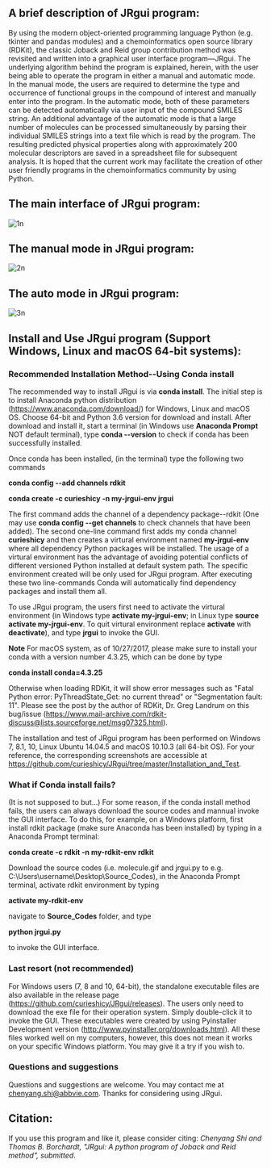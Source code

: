 ## A brief description of JRgui program:

By using the modern object-oriented programming language Python (e.g. tkinter and pandas modules) and a chemoinformatics open source library (RDKit), the classic Joback and Reid group contribution method was revisited and written into a graphical user interface program—JRgui. The underlying algorithm behind the program is explained, herein, with the user being able to operate the program in either a manual and automatic mode. In the manual mode, the users are required to determine the type and occurrence of functional groups in the compound of interest and manually enter into the program. In the automatic mode, both of these parameters can be detected automatically via user input of the compound SMILES string. An additional advantage of the automatic mode is that a large number of molecules can be processed simultaneously by parsing their individual SMILES strings into a text file which is read by the program. The resulting predicted physical properties along with approximately 200 molecular descriptors are saved in a spreadsheet file for subsequent analysis. It is hoped that the current work may facilitate the creation of other user friendly programs in the chemoinformatics community by using Python.

## The main interface of JRgui program:

![1n](https://user-images.githubusercontent.com/8492535/31049114-df926e6c-a5f1-11e7-9da8-ad9d0602e533.png)

## The manual mode in JRgui program:
![2n](https://user-images.githubusercontent.com/8492535/31049131-243170f4-a5f2-11e7-8f90-a7d97577ae96.png)

## The auto mode in JRgui program:
![3n](https://user-images.githubusercontent.com/8492535/31049115-df9e03c6-a5f1-11e7-92a8-33f2cf47dc90.png)

## Install and Use JRgui program (Support Windows, Linux and macOS 64-bit systems): 
### Recommended Installation Method--Using <b>Conda install</b>

The recommended way to install JRgui is via <b>conda install</b>. The initial step is to install Anaconda python distribution (https://www.anaconda.com/download/) for Windows, Linux and macOS OS. Choose 64-bit and Python 3.6 version for download and install. After download and install it, start a terminal (in Windows use <b>Anaconda Prompt</b> NOT default terminal), type <b>conda --version</b> to check if conda has been successfully installed. 

Once conda has been installed, (in the terminal) type the following two commands

<b>conda config --add channels rdkit</b> 

<b>conda create -c curieshicy -n my-jrgui-env jrgui</b> 

The first command adds the channel of a dependency package--rdkit (One may use <b>conda config --get channels</b> to check channels that have been added). The second one-line command first adds my conda channel <b>curieshicy</b> and then creates a virtural environment named <b>my-jrgui-env</b> where all dependency Python packages will be installed. The usage of a virtural environment has the advantage of avoiding potential conflicts of different versioned Python installed at default system path. The specific environment created will be only used for JRgui program. After executing these two line-commands Conda will automatically find dependency packages and install them all. 

To use JRgui program, the users first need to activate the virtural environment (in Windows type <b>activate my-jrgui-env</b>; in Linux type <b>source activate my-jrgui-env</b>. To quit virtural environment replace <b>activate</b> with <b>deactivate</b>), and type <b>jrgui</b> to invoke the GUI. 

<b>Note</b> For macOS system, as of 10/27/2017, please make sure to install your conda with a version number 4.3.25, which can be done by type 

<b>conda install conda=4.3.25</b>

Otherwise when loading RDKit, it will show error messages such as "Fatal Python error: PyThreadState_Get: no current thread" or "Segmentation fault: 11". Please see the post by the author of RDKit, Dr. Greg Landrum on this bug/issue (https://www.mail-archive.com/rdkit-discuss@lists.sourceforge.net/msg07325.html).

The installation and test of JRgui program has been performed on Windows 7, 8.1, 10, Linux Ubuntu 14.04.5 and macOS 10.10.3 (all 64-bit OS). For your reference, the corresponding screenshots are accessible at https://github.com/curieshicy/JRgui/tree/master/Installation_and_Test. 

### What if Conda install fails?
(It is not supposed to but...) For some reason, if the conda install method fails, the users can always download the source codes and mannual invoke the GUI interface. To do this, for example, on a Windows platform, first install rdkit package (make sure Anaconda has been installed) by typing in a Anaconda Prompt terminal:

<b>conda create -c rdkit -n my-rdkit-env rdkit</b>

Download the source codes (i.e. molecule.gif and jrgui.py to e.g. C:\Users\username\Desktop\Source_Codes), in the Anaconda Prompt terminal, activate rdkit environment by typing 

<b>activate my-rdkit-env</b>

navigate to <b>Source_Codes</b> folder, and type 

<b>python jrgui.py</b> 

to invoke the GUI interface.

### Last resort (not recommended)

For Windows users (7, 8 and 10, 64-bit), the standalone executable files are also available in the release page (https://github.com/curieshicy/JRgui/releases). The users only need to download the exe file for their operation system. Simply double-click it to invoke the GUI. These executables were created by using Pyinstaller Development version (http://www.pyinstaller.org/downloads.html). All these files worked well on my computers, however, this does not mean it works on your specific Windows platform. You may give it a try if you wish to.

### Questions and suggestions

Questions and suggestions are welcome. You may contact me at chenyang.shi@abbvie.com. Thanks for considering using JRgui.

## Citation:

If you use this program and like it, please consider citing: <i>Chenyang Shi and Thomas B. Borchardt, "JRgui: A python program of Joback and Reid method", submitted</i>. 
